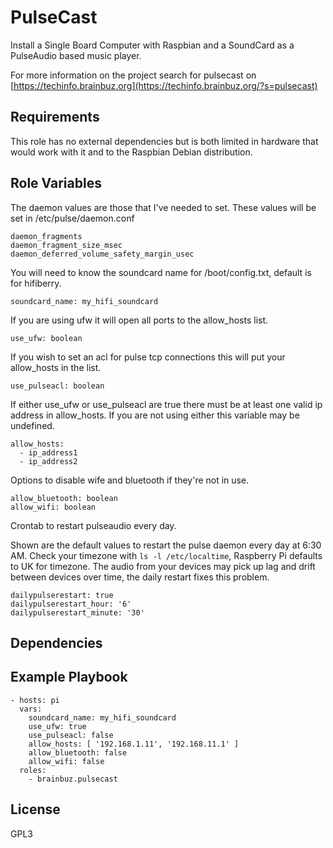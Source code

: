 PulseCast
=========

Install a Single Board Computer with Raspbian and a SoundCard as a PulseAudio based music player.

For more information on the project search for pulsecast on [https://techinfo.brainbuz.org](https://techinfo.brainbuz.org/?s=pulsecast)

Requirements
------------

This role has no external dependencies but is both limited in hardware that would work with it and to the Raspbian Debian distribution.

Role Variables
--------------

The daemon values are those that I've needed to set. These values will be set in /etc/pulse/daemon.conf

    daemon_fragments
    daemon_fragment_size_msec
    daemon_deferred_volume_safety_margin_usec

You will need to know the soundcard name for /boot/config.txt, default is for hifiberry.

    soundcard_name: my_hifi_soundcard

If you are using ufw it will open all ports to the allow_hosts list.

    use_ufw: boolean

If you wish to set an acl for pulse tcp connections this will put your allow_hosts in the list.

    use_pulseacl: boolean

If either use_ufw or use_pulseacl are true there must be at least one valid ip address in allow_hosts. If you are not using either this variable may be undefined.

    allow_hosts:
      - ip_address1
      - ip_address2

Options to disable wife and bluetooth if they're not in use.

    allow_bluetooth: boolean
    allow_wifi: boolean

Crontab to restart pulseaudio every day.

Shown are the default values to restart the pulse daemon every day at 6:30 AM. Check your timezone with `ls -l /etc/localtime`, Raspberry Pi defaults to UK for timezone. The audio from your devices may pick up lag and drift between devices over time, the daily restart fixes this problem.

    dailypulserestart: true
    dailypulserestart_hour: '6'
    dailypulserestart_minute: '30'

Dependencies
------------

Example Playbook
----------------

    - hosts: pi
      vars:
        soundcard_name: my_hifi_soundcard
        use_ufw: true
        use_pulseacl: false
        allow_hosts: [ '192.168.1.11', '192.168.11.1' ]
        allow_bluetooth: false
        allow_wifi: false
      roles:
        - brainbuz.pulsecast

License
-------

GPL3
